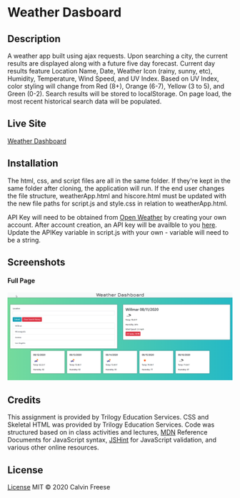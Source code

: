 # Weather Dasboard

## Description
A weather app built using ajax requests. Upon searching a city, the current results are displayed along with a future five day forecast. Current day results feature Location Name, Date, Weather Icon (rainy, sunny, etc), Humidity, Temperature, Wind Speed, and UV Index. Based on UV Index, color styling will change from Red (8+), Orange (6-7), Yellow (3 to 5), and Green (0-2).
Search results will be stored to localStorage. On page load, the most recent historical search data will be populated.
## Live Site
[Weather Dashboard](https://whackingmufn.github.io/Homework/WeekFive/Develop/index.html)

## Installation
The html, css, and script files are all in the same folder. If they're kept in the same folder after cloning, the application will run. If the end user changes the file structure, weatherApp.html and hiscore.html must be updated with the new file paths for script.js and style.css in relation to weatherApp.html.

API Key will need to be obtained from [Open Weather](https://openweathermap.org/api) by creating your own account. After account creation, an API key will be availble to you [here](https://home.openweathermap.org/api_keys). Update the APIKey variable in script.js with your own - variable will need to be a string.


## Screenshots
#### Full Page
 ![Full Page Display](./Assets/01-base-photo.png)





## Credits
This assignment is provided by Trilogy Education Services. CSS and Skeletal HTML was provided by Trilogy Education Services. Code was structured based on in class activities and lectures, [MDN](https://developer.mozilla.org/en-US/) Reference Documents for JavaScript syntax, [JSHint](https://jshint.com/) for JavaScript validation, and various other online resources. 
## License

[License](https://github.com/whackingMUFN/Homework/WeekFive/LICENSE.txt)
MIT &copy; 2020 Calvin Freese